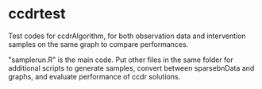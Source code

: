 # ccdrtest
Test codes for ccdrAlgorithm, for both observation data and intervention samples on the same graph to compare performances.

"samplerun.R" is the main code. Put other files in the same folder for additional scripts to generate samples, convert between sparsebnData and graphs, and evaluate performance of ccdr solutions.
